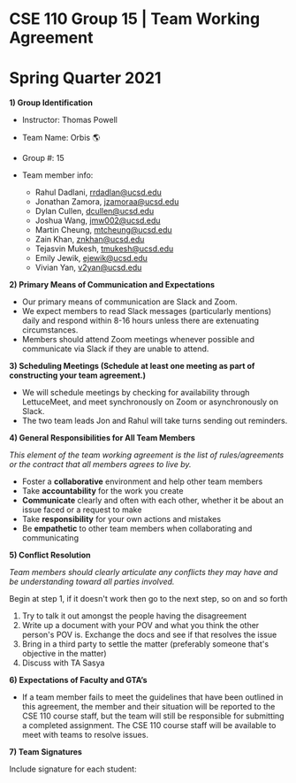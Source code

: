 # CSE 110 Group 15 | Team Working Agreement
# Spring Quarter 2021

**1) Group Identification**
- Instructor: Thomas Powell
- Team Name: Orbis 🌎
- Group #: 15

- Team member info:
    * Rahul Dadlani, rrdadlan@ucsd.edu
    * Jonathan Zamora, jzamoraa@ucsd.edu
    * Dylan Cullen, dcullen@ucsd.edu
    * Joshua Wang, jmw002@ucsd.edu
    * Martin Cheung, mtcheung@ucsd.edu
    * Zain Khan, znkhan@ucsd.edu
    * Tejasvin Mukesh, tmukesh@ucsd.edu
    * Emily Jewik, ejewik@ucsd.edu
    * Vivian Yan, v2yan@ucsd.edu
     
**2) Primary Means of Communication and Expectations**
- Our primary means of communication are Slack and Zoom.
- We expect members to read Slack messages (particularly mentions) daily and respond within 8-16 hours unless there are extenuating circumstances.
- Members should attend Zoom meetings whenever possible and communicate via Slack if they are unable to attend.

**3) Scheduling Meetings (Schedule at least one meeting as part of constructing your team agreement.)**

- We will schedule meetings by checking for availability through LettuceMeet, and meet synchronously on Zoom or asynchronously on Slack.
- The two team leads Jon and Rahul will take turns sending out reminders.

**4) General Responsibilities for All Team Members**

*This element of the team working agreement is the list of rules/agreements or the contract that all members agrees to live by.*
- Foster a **collaborative** environment and help other team members
- Take **accountability** for the work you create
- **Communicate** clearly and often with each other, whether it be about an issue faced or a request to make
- Take **responsibility** for your own actions and mistakes
- Be **empathetic** to other team members when collaborating and communicating

**5) Conflict Resolution**

*Team members should clearly articulate any conflicts they may have and be understanding toward all parties involved.*

Begin at step 1, if it doesn't work then go to the next step, so on and so forth

1) Try to talk it out amongst the people having the disagreement
2) Write up a document with your POV and what you think the other person's POV is. Exchange the docs and see if that resolves the issue
3) Bring in a third party to settle the matter (preferably someone that's objective in the matter)
4) Discuss with TA Sasya

**6) Expectations of Faculty and GTA’s**

- If a team member fails to meet the guidelines that have been outlined in this agreement, the member and their situation will be reported to the CSE 110 course staff, but the team will still be responsible for submitting a completed assignment. The CSE 110 course staff will be available to meet with teams to resolve issues.

**7) Team Signatures**

Include signature for each student: 
